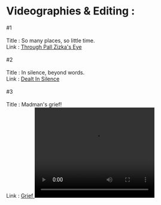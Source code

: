
<h1>Videographies & Editing :</h1>

#1 <br/><br/>
Title : So many places, so little time. <br/>
Link  : <a href="https://www.facebook.com/61551031722598/videos/1204568377612193/">Through Pall Zizka's Eye</a> <br/>
<br/>
#2<br/><br/>
Title : In silence, beyond words. <br/>
Link  : <a href="https://www.facebook.com/61551031722598/videos/275314468650906"> Dealt In Silence</a><br/><br/>
#3<br/><br/>
Title : Madman's grief! <br/>
Link  : <a href="https://www.facebook.com/61551031722598/videos/1708949742865010"> Grief </a>
  <video width="320" height="240" controls>
  <source src="https://github.com/radiant-fleak/Videography-and-Editing/Edited Video/Madman's grief!.mp4" type="video/mp4">
  <source src="https://github.com/radiant-fleak/Videography-and-Editing/Edited Video/Madman's grief!.ogg" type="video/ogg">
  </video>
